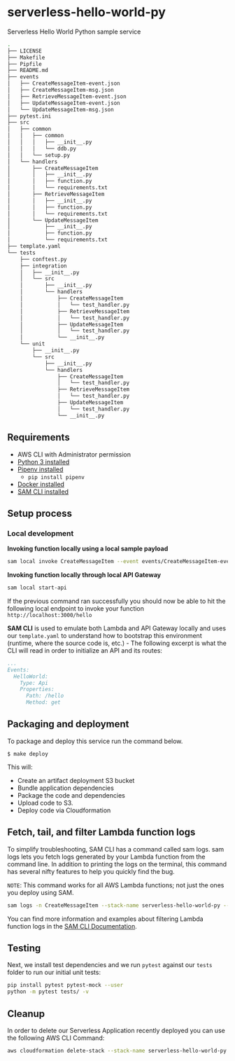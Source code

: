 # serverless-hello-world-py

Serverless Hello World Python sample service


```bash
.
├── LICENSE
├── Makefile
├── Pipfile
├── README.md
├── events
│   ├── CreateMessageItem-event.json
│   ├── CreateMessageItem-msg.json
│   ├── RetrieveMessageItem-event.json
│   ├── UpdateMessageItem-event.json
│   └── UpdateMessageItem-msg.json
├── pytest.ini
├── src
│   ├── common
│   │   ├── common
│   │   │   ├── __init__.py
│   │   │   └── ddb.py
│   │   └── setup.py
│   └── handlers
│       ├── CreateMessageItem
│       │   ├── __init__.py
│       │   ├── function.py
│       │   └── requirements.txt
│       ├── RetrieveMessageItem
│       │   ├── __init__.py
│       │   ├── function.py
│       │   └── requirements.txt
│       └── UpdateMessageItem
│           ├── __init__.py
│           ├── function.py
│           └── requirements.txt
├── template.yaml
└── tests
    ├── conftest.py
    ├── integration
    │   ├── __init__.py
    │   └── src
    │       ├── __init__.py
    │       └── handlers
    │           ├── CreateMessageItem
    │           │   └── test_handler.py
    │           ├── RetrieveMessageItem
    │           │   └── test_handler.py
    │           ├── UpdateMessageItem
    │           │   └── test_handler.py
    │           └── __init__.py
    └── unit
        ├── __init__.py
        └── src
            ├── __init__.py
            └── handlers
                ├── CreateMessageItem
                │   └── test_handler.py
                ├── RetrieveMessageItem
                │   └── test_handler.py
                ├── UpdateMessageItem
                │   └── test_handler.py
                └── __init__.py
```

## Requirements

* AWS CLI with Administrator permission
* [Python 3 installed](https://www.python.org/downloads/)
* [Pipenv installed](https://github.com/pypa/pipenv)
    - `pip install pipenv`
* [Docker installed](https://www.docker.com/community-edition)
* [SAM CLI installed](https://github.com/awslabs/aws-sam-cli)

## Setup process

### Local development

**Invoking function locally using a local sample payload**

```bash
sam local invoke CreateMessageItem --event events/CreateMessageItem-event.json
```

**Invoking function locally through local API Gateway**

```bash
sam local start-api
```

If the previous command ran successfully you should now be able to hit the following local endpoint to invoke your function `http://localhost:3000/hello`

**SAM CLI** is used to emulate both Lambda and API Gateway locally and uses our `template.yaml` to understand how to bootstrap this environment (runtime, where the source code is, etc.) - The following excerpt is what the CLI will read in order to initialize an API and its routes:

```yaml
...
Events:
  HelloWorld:
    Type: Api
    Properties:
      Path: /hello
      Method: get
```

## Packaging and deployment
To package and deploy this service run the command below.

```
$ make deploy
```

This will:
* Create an artifact deployment S3 bucket
* Bundle application dependencies
* Package the code and dependencies
* Upload code to S3.
* Deploy code via Cloudformation

## Fetch, tail, and filter Lambda function logs

To simplify troubleshooting, SAM CLI has a command called sam logs. sam logs lets you fetch logs generated by your Lambda function from the command line. In addition to printing the logs on the terminal, this command has several nifty features to help you quickly find the bug.

`NOTE`: This command works for all AWS Lambda functions; not just the ones you deploy using SAM.

```bash
sam logs -n CreateMessageItem --stack-name serverless-hello-world-py --tail
```

You can find more information and examples about filtering Lambda function logs in the [SAM CLI Documentation](https://docs.aws.amazon.com/serverless-application-model/latest/developerguide/serverless-sam-cli-logging.html).

## Testing


Next, we install test dependencies and we run `pytest` against our `tests` folder to run our initial unit tests:

```bash
pip install pytest pytest-mock --user
python -m pytest tests/ -v
```

## Cleanup

In order to delete our Serverless Application recently deployed you can use the following AWS CLI Command:

```bash
aws cloudformation delete-stack --stack-name serverless-hello-world-py
```

